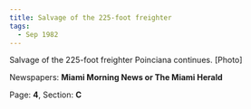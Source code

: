 ```yaml
---  
title: Salvage of the 225-foot freighter  
tags:  
  - Sep 1982  
---  
```

  
Salvage of the 225-foot freighter Poinciana continues. [Photo]  
  
Newspapers: **Miami Morning News or The Miami Herald**  
  
Page: **4**, Section: **C** 
